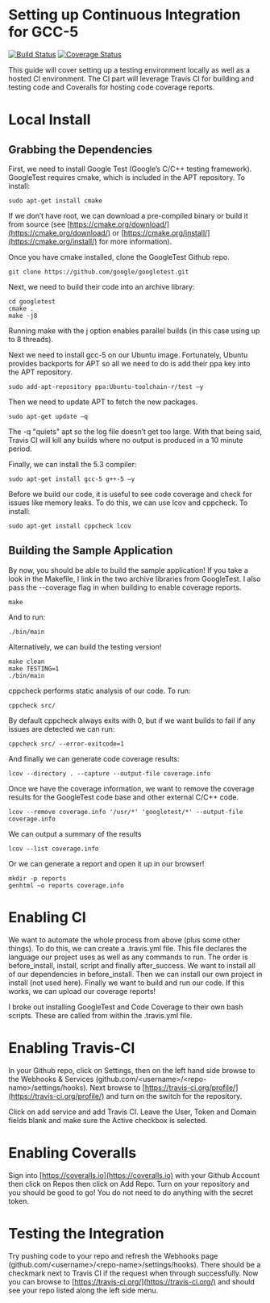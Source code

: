 # Setting up Continuous Integration for GCC-5

[![Build Status](https://travis-ci.org/jamlamberti/gcc5-ci-example.svg?branch=master)](https://travis-ci.org/jamlamberti/gcc5-ci-example)
[![Coverage Status](https://coveralls.io/repos/github/jamlamberti/gcc5-ci-example/badge.svg?branch=master)](https://coveralls.io/github/jamlamberti/gcc5-ci-example?branch=master)


This guide will cover setting up a testing environment locally as well as a hosted CI environment. The CI part will leverage Travis CI for building and testing code and Coveralls for hosting code coverage reports. 

# Local Install

## Grabbing the Dependencies

First, we need to install Google Test (Google’s C/C++ testing framework). GoogleTest requires cmake, which is included in the APT repository. To install:

```sudo apt-get install cmake```

If we don’t have root, we can download a pre-compiled binary or build it from source (see [https://cmake.org/download/](https://cmake.org/download/) or [https://cmake.org/install/](https://cmake.org/install/) for more information). 

Once you have cmake installed, clone the GoogleTest Github repo.

```git clone https://github.com/google/googletest.git```

Next, we need to build their code into an archive library:

```
cd googletest
cmake .
make -j8
```

Running make with the j option enables parallel builds (in this case using up to 8 threads). 


Next we need to install gcc-5 on our Ubuntu image. Fortunately, Ubuntu provides backports for APT so all we need to do is add their ppa key into the APT repository. 

```sudo add-apt-repository ppa:Ubuntu-toolchain-r/test –y```

Then we need to update APT to fetch the new packages.

```sudo apt-get update –q```

The -q "quiets" apt so the log file doesn’t get too large. With that being said, Travis CI will kill any builds where no output is produced in a 10 minute period.

Finally, we can install the 5.3 compiler:

```sudo apt-get install gcc-5 g++-5 –y```

Before we build our code, it is useful to see code coverage and check for issues like memory leaks. To do this, we can use lcov and cppcheck. To install:

```sudo apt-get install cppcheck lcov```

## Building the Sample Application

By now, you should be able to build the sample application! If you take a look in the Makefile, I link in the two archive libraries from GoogleTest. I also pass the --coverage flag in when building to enable coverage reports.

```
make
```

And to run:

```
./bin/main
```

Alternatively, we can build the testing version!

```
make clean
make TESTING=1
./bin/main
```

cppcheck performs static analysis of our code. To run:

```cppcheck src/```

By default cppcheck always exits with 0, but if we want builds to fail if any issues are detected we can run:

```cppcheck src/ --error-exitcode=1```

And finally we can generate code coverage results:

```lcov --directory . --capture --output-file coverage.info```

Once we have the coverage information, we want to remove the coverage results for the GoogleTest code base and other external C/C++ code.

```lcov --remove coverage.info '/usr/*' 'googletest/*' --output-file coverage.info```

We can output a summary of the results

```lcov --list coverage.info```

Or we can generate a report and open it up in our browser!

```
mkdir -p reports
genhtml –o reports coverage.info
```

# Enabling CI

We want to automate the whole process from above (plus some other things). To do this, we can create a .travis.yml file. This file declares the language our project uses as well as any commands to run. The order is before_install, install, script and finally after_success. We want to install all of our dependencies in before_install. Then we can install our own project in install (not used here). Finally we want to build and run our code. If this works, we can upload our coverage reports!

I broke out installing GoogleTest and Code Coverage to their own bash scripts. These are called from within the .travis.yml file. 

# Enabling Travis-CI

In your Github repo, click on Settings, then on the left hand side browse to the Webhooks & Services (github.com/\<username\>/\<repo-name\>/settings/hooks). Next browse to [https://travis-ci.org/profile/](https://travis-ci.org/profile/) and turn on the switch for the repository. 

Click on add service and add Travis CI. Leave the User, Token and Domain fields blank and make sure the Active checkbox is selected. 

# Enabling Coveralls

Sign into [https://coveralls.io](https://coveralls.io) with your Github Account then click on Repos then click on Add Repo. Turn on your repository and you should be good to go! You do not need to do anything with the secret token.

# Testing the Integration

Try pushing code to your repo and refresh the Webhooks page (github.com/\<username\>/\<repo-name\>/settings/hooks). There should be a checkmark next to Travis CI if the request when through successfully. Now you can browse to [https://travis-ci.org/](https://travis-ci.org/) and should see your repo listed along the left side menu. 

